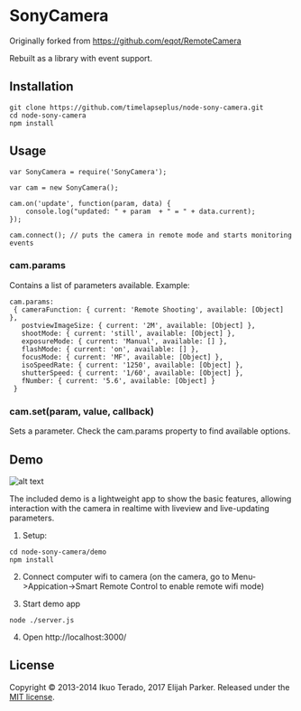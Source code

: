 # SonyCamera

Originally forked from https://github.com/eqot/RemoteCamera

Rebuilt as a library with event support.


## Installation

```
git clone https://github.com/timelapseplus/node-sony-camera.git
cd node-sony-camera
npm install
```

## Usage

```
var SonyCamera = require('SonyCamera');

var cam = new SonyCamera();

cam.on('update', function(param, data) {
	console.log("updated: " + param  + " = " + data.current);
});

cam.connect(); // puts the camera in remote mode and starts monitoring events
```

### cam.params

Contains a list of parameters available.  Example:
  ```
  cam.params: 
   { cameraFunction: { current: 'Remote Shooting', available: [Object] },
     postviewImageSize: { current: '2M', available: [Object] },
     shootMode: { current: 'still', available: [Object] },
     exposureMode: { current: 'Manual', available: [] },
     flashMode: { current: 'on', available: [] },
     focusMode: { current: 'MF', available: [Object] },
     isoSpeedRate: { current: '1250', available: [Object] },
     shutterSpeed: { current: '1/60', available: [Object] },
     fNumber: { current: '5.6', available: [Object] }
   }
 ```

### cam.set(param, value, callback)

Sets a parameter. Check the cam.params property to find available options.


## Demo

![alt text](https://github.com/timelapseplus/node-sony-camera/blob/master/demo/screenshot.png "demo screenshot")

The included demo is a lightweight app to show the basic features, allowing interaction with the camera in realtime with liveview and live-updating parameters.

1. Setup:
```
cd node-sony-camera/demo
npm install
```
2. Connect computer wifi to camera (on the camera, go to Menu->Appication->Smart Remote Control to enable remote wifi mode)

3. Start demo app
```
node ./server.js
```

4. Open http://localhost:3000/



## License

Copyright &copy; 2013-2014 Ikuo Terado, 2017 Elijah Parker. Released under the [MIT license](http://www.opensource.org/licenses/mit-license.php).
